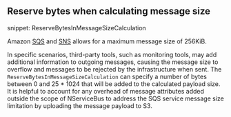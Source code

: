 ## Reserve bytes when calculating message size

snippet: ReserveBytesInMessageSizeCalculation

Amazon [SQS](https://docs.aws.amazon.com/AWSSimpleQueueService/latest/SQSDeveloperGuide/quotas-messages.html) and [SNS](https://docs.aws.amazon.com/general/latest/gr/sns.html) allows for a maximum message size of 256KiB.

In specific scenarios, third-party tools, such as monitoring tools, may add additional information to outgoing messages, causing the message size to overflow and messages to be rejected by the infrastructure when sent. The `ReserveBytesInMessageSizeCalculation` can specify a number of bytes between 0 and 25 * 1024 that will be added to the calculated payload size. It is helpful to account for any overhead of message attributes added outside the scope of NServiceBus to address the SQS service message size limitation by uploading the message payload to S3.
